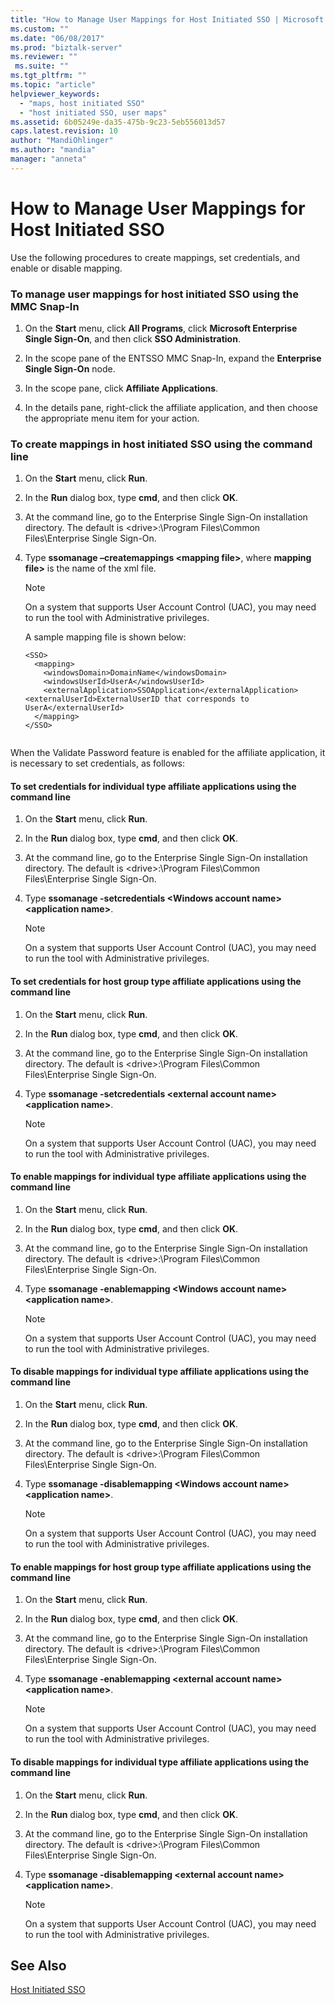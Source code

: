 ```yaml
---
title: "How to Manage User Mappings for Host Initiated SSO | Microsoft Docs"
ms.custom: ""
ms.date: "06/08/2017"
ms.prod: "biztalk-server"
ms.reviewer: ""
 ms.suite: ""
ms.tgt_pltfrm: ""
ms.topic: "article"
helpviewer_keywords: 
  - "maps, host initiated SSO"
  - "host initiated SSO, user maps"
ms.assetid: 6b05249e-da35-475b-9c23-5eb556013d57
caps.latest.revision: 10
author: "MandiOhlinger"
ms.author: "mandia"
manager: "anneta"
---
```

# How to Manage User Mappings for Host Initiated SSO
Use the following procedures to create mappings, set credentials, and enable or disable mapping.  
  
### To manage user mappings for host initiated SSO using the MMC Snap-In  
  
1.  On the **Start** menu, click **All Programs**, click **Microsoft Enterprise Single Sign-On**, and then click **SSO Administration**.  
  
2.  In the scope pane of the ENTSSO MMC Snap-In, expand the **Enterprise Single Sign-On** node.  
  
3.  In the scope pane, click **Affiliate Applications**.  
  
4.  In the details pane, right-click the affiliate application, and then choose the appropriate menu item for your action.  
  
### To create mappings in host initiated SSO using the command line  
  
1.  On the **Start** menu, click **Run**.  
  
2.  In the **Run** dialog box, type **cmd**, and then click **OK**.  
  
3.  At the command line, go to the Enterprise Single Sign-On installation directory. The default is \<drive>:\Program Files\Common Files\Enterprise Single Sign-On.  
  
4.  Type **ssomanage –createmappings \<mapping file>**, where **mapping file>** is the name of the xml file.  
  
    > [!NOTE]
    >  On a system that supports User Account Control (UAC), you may need to run the tool with Administrative privileges.  
  
     A sample mapping file is shown below:  
  
    ```  
    <SSO>  
      <mapping>  
        <windowsDomain>DomainName</windowsDomain>  
        <windowsUserId>UserA</windowsUserId>  
        <externalApplication>SSOApplication</externalApplication>  
    <externalUserId>ExternalUserID that corresponds to UserA</externalUserId>  
      </mapping>  
    </SSO>  
  
    ```  
  
 When the Validate Password feature is enabled for the affiliate application, it is necessary to set credentials, as follows:  
  
#### To set credentials for individual type affiliate applications using the command line  
  
1.  On the **Start** menu, click **Run**.  
  
2.  In the **Run** dialog box, type **cmd**, and then click **OK**.  
  
3.  At the command line, go to the Enterprise Single Sign-On installation directory. The default is \<drive>:\Program Files\Common Files\Enterprise Single Sign-On.  
  
4.  Type **ssomanage -setcredentials \<Windows account name> \<application name>**.  
  
    > [!NOTE]
    >  On a system that supports User Account Control (UAC), you may need to run the tool with Administrative privileges.  
  
#### To set credentials for host group type affiliate applications using the command line  
  
1.  On the **Start** menu, click **Run**.  
  
2.  In the **Run** dialog box, type **cmd**, and then click **OK**.  
  
3.  At the command line, go to the Enterprise Single Sign-On installation directory. The default is \<drive>:\Program Files\Common Files\Enterprise Single Sign-On.  
  
4.  Type **ssomanage -setcredentials \<external account name> \<application name>**.  
  
    > [!NOTE]
    >  On a system that supports User Account Control (UAC), you may need to run the tool with Administrative privileges.  
  
#### To enable mappings for individual type affiliate applications using the command line  
  
1.  On the **Start** menu, click **Run**.  
  
2.  In the **Run** dialog box, type **cmd**, and then click **OK**.  
  
3.  At the command line, go to the Enterprise Single Sign-On installation directory. The default is \<drive>:\Program Files\Common Files\Enterprise Single Sign-On.  
  
4.  Type **ssomanage -enablemapping \<Windows account name> \<application name>**.  
  
    > [!NOTE]
    >  On a system that supports User Account Control (UAC), you may need to run the tool with Administrative privileges.  
  
#### To disable mappings for individual type affiliate applications using the command line  
  
1.  On the **Start** menu, click **Run**.  
  
2.  In the **Run** dialog box, type **cmd**, and then click **OK**.  
  
3.  At the command line, go to the Enterprise Single Sign-On installation directory. The default is \<drive>:\Program Files\Common Files\Enterprise Single Sign-On.  
  
4.  Type **ssomanage -disablemapping \<Windows account name> \<application name>**.  
  
    > [!NOTE]
    >  On a system that supports User Account Control (UAC), you may need to run the tool with Administrative privileges.  
  
#### To enable mappings for host group type affiliate applications using the command line  
  
1.  On the **Start** menu, click **Run**.  
  
2.  In the **Run** dialog box, type **cmd**, and then click **OK**.  
  
3.  At the command line, go to the Enterprise Single Sign-On installation directory. The default is \<drive>:\Program Files\Common Files\Enterprise Single Sign-On.  
  
4.  Type **ssomanage -enablemapping \<external account name> \<application name>**.  
  
    > [!NOTE]
    >  On a system that supports User Account Control (UAC), you may need to run the tool with Administrative privileges.  
  
#### To disable mappings for individual type affiliate applications using the command line  
  
1.  On the **Start** menu, click **Run**.  
  
2.  In the **Run** dialog box, type **cmd**, and then click **OK**.  
  
3.  At the command line, go to the Enterprise Single Sign-On installation directory. The default is \<drive>:\Program Files\Common Files\Enterprise Single Sign-On.  
  
4.  Type **ssomanage -disablemapping \<external account name> \<application name>**.  
  
    > [!NOTE]
    >  On a system that supports User Account Control (UAC), you may need to run the tool with Administrative privileges.  
  
## See Also  
 [Host Initiated SSO](../core/host-initiated-sso.md)
